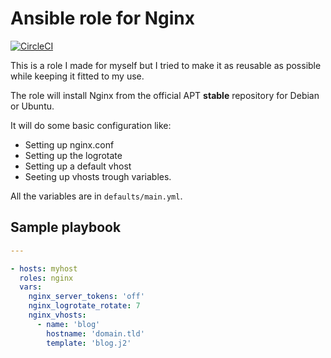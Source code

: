 # Ansible role for Nginx

[![CircleCI](https://circleci.com/gh/angristan/ansible-nginx.svg?style=svg)](https://circleci.com/gh/angristan/ansible-nginx)

This is a role I made for myself but I tried to make it as reusable as possible while keeping it fitted to my use.

The role will install Nginx from the official APT **stable** repository for Debian or Ubuntu.

It will do some basic configuration like:

- Setting up nginx.conf
- Setting up the logrotate
- Setting up a default vhost
- Seeting up vhosts trough variables.

All the variables are in `defaults/main.yml`.

## Sample playbook

```yaml
---

- hosts: myhost
  roles: nginx
  vars:
    nginx_server_tokens: 'off'
    nginx_logrotate_rotate: 7
    nginx_vhosts:
      - name: 'blog'
        hostname: 'domain.tld'
        template: 'blog.j2'
```
